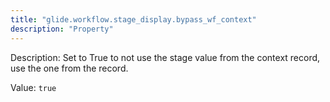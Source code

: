 ```yaml
---
title: "glide.workflow.stage_display.bypass_wf_context"
description: "Property"
---
```


Description: Set to True to not use the stage value from the context record, use the one from the record.

Value: `true`